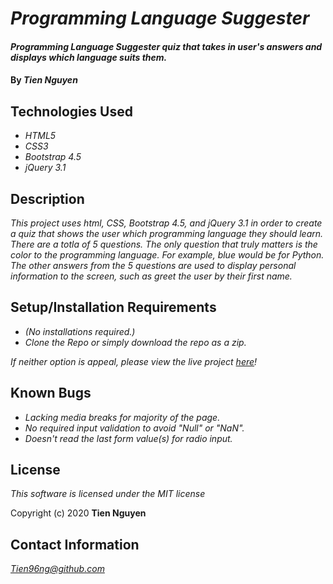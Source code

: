 # _Programming Language Suggester_

#### _Programming Language Suggester quiz that takes in user's answers and displays which language suits them._

#### By _**Tien Nguyen**_

## Technologies Used
* _HTML5_
* _CSS3_
* _Bootstrap 4.5_
* _jQuery 3.1_

## Description
_This project uses html, CSS, Bootstrap 4.5, and jQuery 3.1 in order to create a quiz that shows the user which programming language they should learn.
There are a totla of 5 questions. The only question that truly matters is the color to the programming language. For example, blue would be for Python. The other answers from the 5 questions are used to display personal information to the screen, such as greet the user by their first name._

## Setup/Installation Requirements
* _(No installations required.)_
* _Clone the Repo or simply download the repo as a zip._

_If neither option is appeal, please view the live project [here](https://tien96ng.github.io/programming-language-suggester/)!_

## Known Bugs
* _Lacking media breaks for majority of the page._
* _No required input validation to avoid "Null" or "NaN"._
* _Doesn't read the last form value(s) for radio input._


## License
_This software is licensed under the MIT license_

Copyright (c) 2020 __Tien Nguyen__

## Contact Information
_<Tien96ng@github.com>_